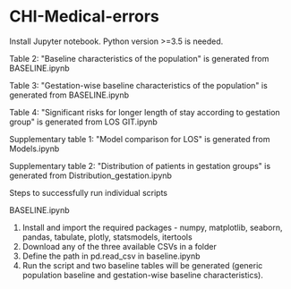 # CHI-Medical-errors
Install Jupyter notebook. Python version >=3.5 is needed.

Table 2: "Baseline characteristics of the population" is generated from BASELINE.ipynb

Table 3: "Gestation-wise baseline characteristics of the population" is generated from BASELINE.ipynb

Table 4: "Significant risks for longer length of stay according to gestation group" is generated from LOS GIT.ipynb

Supplementary table 1: "Model comparison for LOS" is generated from Models.ipynb

Supplementary table 2: "Distribution of patients in gestation groups" is generated from Distribution_gestation.ipynb

Steps to successfully run individual scripts

BASELINE.ipynb
1. Install and import the required packages - numpy, matplotlib, seaborn, pandas, tabulate, plotly, statsmodels, itertools
2. Download any of the three available CSVs in a folder
3. Define the path in pd.read_csv in baseline.ipynb
4. Run the script and two baseline tables will be generated (generic population baseline and gestation-wise baseline characteristics).

